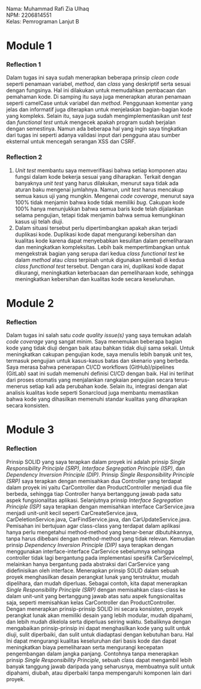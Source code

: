 Nama: Muhammad Rafi Zia Ulhaq<br>
NPM: 2206814551<br>
Kelas: Pemrograman Lanjut B<br>

# Module 1

### Reflection 1
Dalam tugas ini saya sudah menerapkan beberapa prinsip *clean code* seperti penamaan variabel, *method*, dan *class* yang deskriptif serta sesuai dengan fungsinya. Hal ini dilakukan untuk memudahkan pembacaan dan pemahaman kode. Di samping itu saya juga menerapkan aturan penamaan seperti camelCase untuk variabel dan *method*. Penggunaan komentar yang jelas dan informatif juga diterapkan untuk menjelaskan bagian-bagian kode yang kompleks. Selain itu, saya juga sudah mengimplementasikan *unit test* dan *functional test* untuk mengecek apakah program sudah berjalan dengan semestinya. Namun ada beberapa hal yang ingin saya tingkatkan dari tugas ini seperti adanya validasi input dari pengguna atau sumber eksternal untuk mencegah serangan XSS dan CSRF.
### Reflection 2
1. *Unit test* membantu saya memverifikasi bahwa setiap komponen atau fungsi dalam kode bekerja sesuai yang diharapkan. Terkait dengan banyaknya *unit test* yang harus dilakukan, menurut saya tidak ada aturan baku mengenai jumlahnya. Namun, *unit test* harus mencakup semua kasus uji yang mungkin. Mengenai *code coverage*, menurut saya 100% tidak menjamin bahwa kode tidak memiliki *bug*. Cakupan kode 100% hanya menunjukkan bahwa semua baris kode telah dijalankan selama pengujian, tetapi tidak menjamin bahwa semua kemungkinan kasus uji telah diuji.
2. Dalam situasi tersebut perlu dipertimbangkan apakah akan terjadi duplikasi kode. Duplikasi kode dapat mengurangi kebersihan dan kualitas kode karena dapat menyebabkan kesulitan dalam pemeliharaan dan meningkatkan kompleksitas. Lebih baik mempertimbangkan untuk mengekstrak bagian yang serupa dari kedua *class functional test* ke dalam *method* atau *class* terpisah untuk digunakan kembali di kedua *class functional test* tersebut. Dengan cara ini, duplikasi kode dapat dikurangi, meningkatkan keterbacaan dan pemeliharaan kode, sehingga meningkatkan kebersihan dan kualitas kode secara keseluruhan.

# Module 2

### Reflection
Dalam tugas ini salah satu *code quality issue(s)* yang saya temukan adalah *code coverage* yang sangat minim. Saya menemukan beberapa bagian kode yang tidak diuji dengan baik atau bahkan tidak diuji sama sekali. Untuk meningkatkan cakupan pengujian kode, saya menulis lebih banyak unit tes, termasuk pengujian untuk kasus-kasus batas dan skenario yang berbeda.
Saya merasa bahwa penerapan CI/CD workflows (GitHub)/pipelines (GitLab) saat ini sudah memenuhi definisi CI/CD dengan baik. Hal ini terlihat dari proses otomatis yang menjalankan rangkaian pengujian secara terus-menerus setiap kali ada perubahan kode. Selain itu, integrasi dengan alat analisis kualitas kode seperti Sonarcloud juga membantu memastikan bahwa kode yang dihasilkan memenuhi standar kualitas yang diharapkan secara konsisten.

# Module 3

### Reflection
Prinsip SOLID yang saya terapkan dalam proyek ini adalah prinsip _Single Responsibility Principle (SRP)_, _Interface Segregation Principle (ISP)_, dan _Dependency Inversion Principle (DIP)_. Prinsip _Single Responsibility Principle (SRP)_ saya terapkan dengan memisahkan dua Controller yang terdapat dalam proyek ini yaitu CarController dan ProductController menjadi dua file berbeda, sehingga tiap Controller hanya bertanggung jawab pada satu aspek fungsionalitas aplikasi. Selanjutnya prinsip _Interface Segregation Principle (ISP)_ saya terapkan dengan memisahkan interface CarService.java menjadi unit-unit kecil seperti CarCreateService.java, CarDeletionService.java, CarFindService.java, dan CarUpdateService.java. Pemisahan ini bertujuan agar class-class yang terdapat dalam aplikasi hanya perlu mengetahui method-method yang benar-benar dibutuhkannya, tanpa harus dibebani dengan method-method yang tidak relevan. Kemudian prinsip _Dependency Inversion Principle (DIP)_ saya terapkan dengan menggunakan interface-interface CarService sebelumnya sehingga controller tidak lagi bergantung pada implementasi spesifik CarServiceImpl, melainkan hanya bergantung pada abstraksi dari CarService yang didefinisikan oleh interface.
Menerapkan prinsip SOLID dalam sebuah proyek menghasilkan desain perangkat lunak yang terstruktur, mudah dipelihara, dan mudah diperluas. Sebagai contoh, kita dapat menerapkan _Single Responsibility Principle (SRP)_ dengan memisahkan class-class ke dalam unit-unit yang bertanggung jawab atas satu aspek fungsionalitas saja, seperti memisahkan kelas CarController dan ProductController. Dengan menerapkan prinsip-prinsip SOLID ini secara konsisten, proyek perangkat lunak akan memiliki desain yang lebih modular, mudah dipahami, dan lebih mudah dikelola serta diperluas seiring waktu.
Sebaliknya dengan mengabaikan prinsip-prinsip ini dapat menghasilkan kode yang sulit untuk diuji, sulit diperbaiki, dan sulit untuk diadaptasi dengan kebutuhan baru. Hal Ini dapat mengurangi kualitas keseluruhan dari basis kode dan dapat meningkatkan biaya pemeliharaan serta mengurangi kecepatan pengembangan dalam jangka panjang. Contohnya tanpa menerapkan prinsip _Single Responsibility Principle_, sebuah class dapat mengambil lebih banyak tanggung jawab daripada yang seharusnya, membuatnya sulit untuk dipahami, diubah, atau diperbaiki tanpa mempengaruhi komponen lain dari proyek.